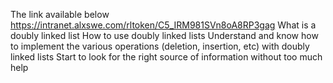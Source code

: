 The link available below 
https://intranet.alxswe.com/rltoken/C5_IRM981SVn8oA8RP3gag
What is a doubly linked list
How to use doubly linked lists
Understand and know how to implement the various operations (deletion, insertion, etc) with doubly linked lists
Start to look for the right source of information without too much help
